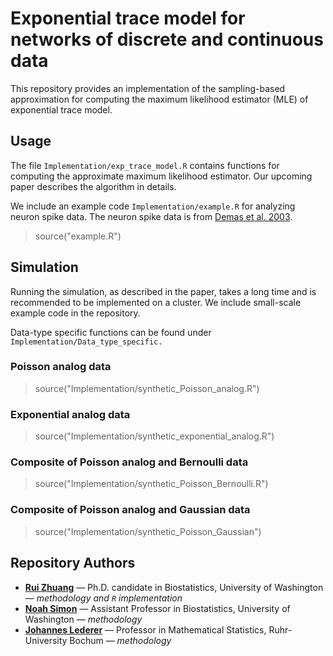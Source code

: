 # Exponential trace model for networks of discrete and continuous data

This repository provides an implementation of the sampling-based approximation for computing the maximum likelihood estimator (MLE) of exponential trace model. 

## Usage

The file `Implementation/exp_trace_model.R` contains functions for computing the approximate maximum likelihood estimator. Our upcoming paper describes the algorithm in details.

We include an example code `Implementation/example.R` for analyzing neuron spike data. The neuron spike data is from [Demas et al. 2003](http://www.jneurosci.org/content/23/7/2851.short).

> source("example.R")

## Simulation

Running the simulation, as described in the paper, takes a long time and is recommended to be implemented on a cluster. We include small-scale example code in the repository.

Data-type specific functions can be found under `Implementation/Data_type_specific.` 

### Poisson analog data
> source("Implementation/synthetic_Poisson_analog.R")

### Exponential analog data
> source("Implementation/synthetic_exponential_analog.R")

### Composite of Poisson analog and Bernoulli data
> source("Implementation/synthetic_Poisson_Bernoulli.R")

### Composite of Poisson analog and Gaussian data
> source("Implementation/synthetic_Poisson_Gaussian")

## Repository Authors

* **[Rui Zhuang](https://github.com/ruizhuanguw)** &mdash; Ph.D. candidate in Biostatistics, University of Washington &mdash; *methodology and `R` implementation*
* **[Noah Simon](http://faculty.washington.edu/nrsimon/)** &mdash; Assistant Professor in Biostatistics, University of Washington &mdash; *methodology*
* **[Johannes Lederer](https://johanneslederer.com/)** &mdash; Professor in Mathematical Statistics, Ruhr-University Bochum &mdash; *methodology*





